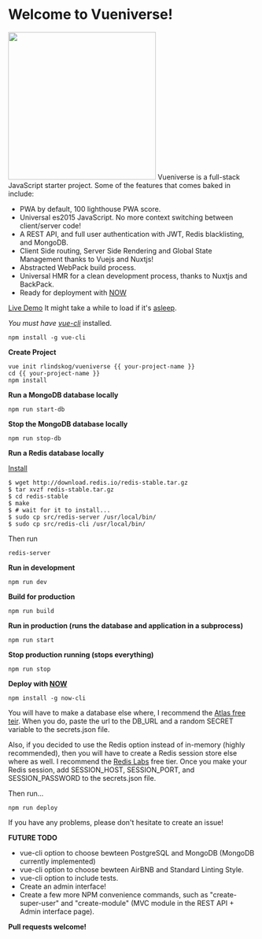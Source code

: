 Welcome to Vueniverse!
===================
<img height="300px" src="https://cdn.rawgit.com/rlindskog/vueniverse/master/template/src/client/assets/img/vueniverse_logo.svg"/>
Vueniverse is a full-stack JavaScript starter project. Some of the features that comes baked in include:

 - PWA by default, 100 lighthouse PWA score.
 - Universal es2015 JavaScript.  No more context switching between client/server code!
 - A REST API, and full user authentication with JWT, Redis blacklisting, and MongoDB.
 - Client Side routing, Server Side Rendering and Global State Management thanks to Vuejs and Nuxtjs!
 - Abstracted WebPack build process.
 - Universal HMR for a clean development process, thanks to Nuxtjs and BackPack.
 - Ready for deployment with [NOW](https://zeit.co/now)

[Live Demo](https://vueniverse-zeobkazowi.now.sh/) It might take a while to load if it's [asleep](https://zeit.co/docs/deployment-types/node#deployment-inactivity).

*You must have [vue-cli](https://github.com/vuejs/vue-cli)* installed.

    npm install -g vue-cli

**Create Project**

    vue init rlindskog/vueniverse {{ your-project-name }}
    cd {{ your-project-name }}
    npm install

**Run a MongoDB database locally**

    npm run start-db

**Stop the MongoDB database locally**

    npm run stop-db

**Run a Redis database locally**

[Install](https://redis.io/topics/quickstart)

    $ wget http://download.redis.io/redis-stable.tar.gz
    $ tar xvzf redis-stable.tar.gz
    $ cd redis-stable
    $ make
    $ # wait for it to install...
    $ sudo cp src/redis-server /usr/local/bin/
    $ sudo cp src/redis-cli /usr/local/bin/

Then run
    
    redis-server
    
**Run in development**

    npm run dev

**Build for production**

    npm run build

**Run in production (runs the database and application in a subprocess)**

    npm run start
    
**Stop production running (stops everything)**

    npm run stop

**Deploy with [NOW](https://zeit.co/now)**

    npm install -g now-cli

You will have to make a database else where, I recommend the [Atlas free teir](https://www.mongodb.com/cloud/atlas). When you do, paste the url to the DB_URL and a random SECRET variable to the secrets.json file.

Also, if you decided to use the Redis option instead of in-memory (highly recommended), then you will have to create a Redis session store else where as well.  I recommend the [Redis Labs](https://redislabs.com/) free tier. Once you make your Redis session, add SESSION_HOST, SESSION_PORT, and SESSION_PASSWORD to the secrets.json file.

Then run...

    npm run deploy

If you have any problems, please don't hesitate to create an issue!

**FUTURE TODO**
 - vue-cli option to choose bewteen PostgreSQL and MongoDB (MongoDB currently implemented)
 - vue-cli option to choose bewteen AirBNB and Standard Linting Style.
 - vue-cli option to include tests.
 - Create an admin interface!
 - Create a few more NPM convenience commands, such as "create-super-user" and "create-module" (MVC module in the REST API + Admin interface page).
 
**Pull requests welcome!**
